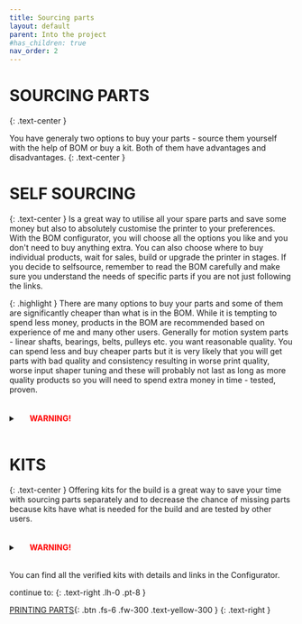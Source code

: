 ```yaml
---
title: Sourcing parts
layout: default
parent: Into the project
#has_children: true
nav_order: 2
---
```

# SOURCING PARTS
{: .text-center }

You have generaly two options to buy your parts - source them yourself with the help of BOM or buy a kit. Both of them have advantages and disadvantages.
{: .text-center }

# SELF SOURCING
{: .text-center }
Is a great way to utilise all your spare parts and save some money but also to absolutely customise the printer to your preferences. With the BOM configurator, you will choose all the options you like and you don't need to buy anything extra. You can also choose where to buy individual products, wait for sales, build or upgrade the printer in stages.
If you decide to selfsource, remember to read the BOM carefully and make sure you understand the needs of specific parts if you are not just following the links.

{: .highlight }
There are many options to buy your parts and some of them are significantly cheaper than what is in the BOM. While it is tempting to spend less money, products in the BOM are recommended based on experience of me and many other users. Generally for motion system parts - linear shafts, bearings, belts, pulleys etc. you want reasonable quality. You can spend less and buy cheaper parts but it is very likely that you will get parts with bad quality and consistency resulting in worse print quality, worse input shaper tuning and these will probably not last as long as more quality products so you will need to spend extra money in time - tested, proven.

<details>
    <summary><h4 style="display:inline-block;margin-left:1.5em;color:#FF0000;font-weight:bold"> WARNING! </h4></summary>
<p>There are many options to buy your parts and some of them are significantly cheaper than what is in the BOM. While it is tempting to spend less money, products in the BOM are recommended based on experience of me and many other users. Generally for motion system parts - linear shafts, bearings, belts, pulleys etc. you want reasonable quality. You can spend less and buy cheaper parts but it is very likely that you will get parts with bad quality and consistency resulting in worse print quality, worse input shaper tuning and these will probably not last as long as more quality products so you will need to spend extra money in time - tested, proven.</p>
</details>

# KITS
{: .text-center }
Offering kits for the build is a great way to save your time with sourcing parts separately and to decrease the chance of missing parts because kits have what is needed for the build and are tested by other users. 

<details>
    <summary><h4 style="display:inline-block;margin-left:1.5em;color:#FF0000;font-weight:bold"> WARNING! </h4></summary>
<p>But no kit is created equal and you have to be carefull as well. With reputable brands like *** or ***, you know to be in good hands and you can be sure that these kits are well prepared and have quality parts. But there are also kits that haven't been consulted with me in any way and I would be really carefull here. Some users who bought them often received poorer quality parts or few missing parts which shouldn't happen with verified kits, because low price is not the only priority, it is the balance between cost and quality and for crucial parts, I really insist to have decent quality.</p>
</details>

You can find all the verified kits with details and links in the Configurator.

continue to:
{: .text-right .lh-0 .pt-8 }

[PRINTING PARTS]{: .btn .fs-6 .fw-300 .text-yellow-300 }
{: .text-right }

[PRINTING PARTS]: https://rh3d.xyz/printing.html
